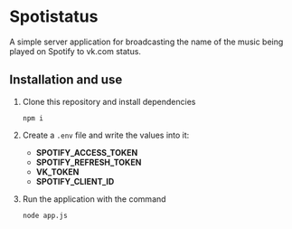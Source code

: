 # Spotistatus

A simple server application for broadcasting the name of the music being played on Spotify to vk.com status.

## Installation and use

1. Clone this repository and install dependencies

    ```
    npm i
    ```
2. Create a `.env` file and write the values into it:
    - **SPOTIFY_ACCESS_TOKEN**
    - **SPOTIFY_REFRESH_TOKEN**
    - **VK_TOKEN**
    - **SPOTIFY_CLIENT_ID**
3. Run the application with the command
    ```
    node app.js
    ```